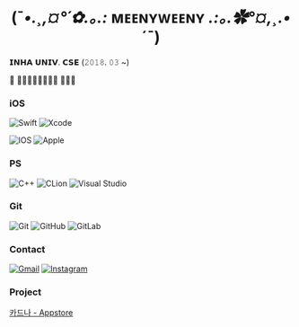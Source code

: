 <div align="center">

# (¯*•.¸,¤°´✿.｡.:* ᴍᴇᴇɴʏᴡᴇᴇɴʏ *.:｡.✿°¤,¸.•*´¯)

</div>

𝗜𝗡𝗛𝗔 𝗨𝗡𝗜𝗩. 𝗖𝗦𝗘 (𝟸𝟶𝟷𝟾. 𝟶𝟹 ~)

 𝘀𝘁𝘂𝗱𝘆𝗶𝗻𝗴 𝗶𝗢𝗦








### iOS

![Swift](https://img.shields.io/badge/swift-F54A2A?style=for-the-badge&logo=swift&logoColor=white)
![Xcode](https://img.shields.io/badge/Xcode-007ACC?style=for-the-badge&logo=Xcode&logoColor=white)

![IOS](https://img.shields.io/badge/iOS-000000?style=for-the-badge&logo=ios&logoColor=white)
![Apple](https://img.shields.io/badge/Apple-%23000000.svg?style=for-the-badge&logo=apple&logoColor=white)

### PS

![C++](https://img.shields.io/badge/c++-000000?style=for-the-badge&logo=c%2B%2B&logoColor=white)
![CLion](https://img.shields.io/badge/CLion-black?style=for-the-badge&logo=clion&logoColor=white)
![Visual Studio](https://img.shields.io/badge/Visual%20Studio-black?style=for-the-badge&logo=visual-studio&logoColor=white)

### Git

![Git](https://img.shields.io/badge/git-000000?style=for-the-badge&logo=git&logoColor=white)
![GitHub](https://img.shields.io/badge/github-%23121011.svg?style=for-the-badge&logo=github&logoColor=white)
![GitLab](https://img.shields.io/badge/gitlab-%23181717.svg?style=for-the-badge&logo=gitlab&logoColor=white)

### Contact

[![Gmail](https://img.shields.io/badge/Gmail-000000?style=for-the-badge&logo=gmail&logoColor=white)](mailto:kmeye0419@gmail.com)
[![Instagram](https://img.shields.io/badge/Instagram-000000?style=for-the-badge&logo=Instagram&logoColor=white)](https://instagram.com/meenyweeny)


### Project
[카드나 - Appstore](https://apple.co/3tBqeh5)
